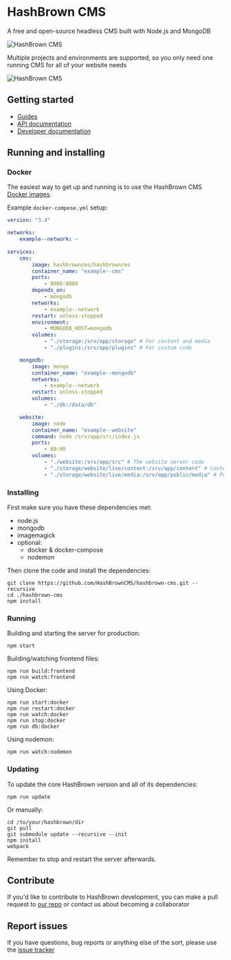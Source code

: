 # HashBrown CMS

A free and open-source headless CMS built with Node.js and MongoDB

![HashBrown CMS](https://hashbrowncms.org/img/screenshot.jpg)

Multiple projects and environments are supported, so you only need one running CMS for all of your website needs

![HashBrown CMS](https://hashbrowncms.org/img/diagram.svg)

## Getting started

- [Guides](https://hashbrowncms.org/guides)
- [API documentation](https://hashbrowncms.org/docs/api/)
- [Developer documentation](https://hashbrowncms.org/docs/src/)

## Running and installing

### Docker

The easiest way to get up and running is to use the HashBrown CMS [Docker images](https://hub.docker.com/r/hashbrowncms/hashbrowncms/tags).

Example `docker-compose.yml` setup:

```yaml
version: "3.4"

networks:
    example--network: ~
    
services:
    cms:
        image: hashbrowncms/hashbrowncms
        container_name: "example--cms"
        ports:
            - 8080:8080
        depends_on:
            - mongodb
        networks:
            - example--network
        restart: unless-stopped
        environment:
            - MONGODB_HOST=mongodb
        volumes:
            - "./storage:/srv/app/storage" # For content and media
            - "./plugins:/srv/app/plugins" # For custom code

    mongodb:
        image: mongo
        container_name: "example--mongodb"
        networks:
            - example--network
        restart: unless-stopped
        volumes:
            - "./db:/data/db"

    website:
        image: node
        container_name: "example--website"
        command: node /srv/app/src/index.js
        ports:
            - 80:80
        volumes:
            - "./website:/srv/app/src" # The website server code
            - "./storage/website/live/content:/srv/app/content" # Content files to be presented by the website
            - "./storage/website/live/media:/srv/app/public/media" # Public directory for media files
```

### Installing

First make sure you have these dependencies met:  
- node.js
- mongodb
- imagemagick
- optional:
  - docker & docker-compose
  - nodemon

Then clone the code and install the dependencies:  
```
git clone https://github.com/HashBrownCMS/hashbrown-cms.git --recursive
cd ./hashbrown-cms
npm install
```

### Running

Building and starting the server for production:
```
npm start
```

Building/watching frontend files:
```
npm run build:frontend
npm run watch:frontend
```

Using Docker:
```
npm run start:docker
npm run restart:docker
npm run watch:docker
npm run stop:docker
npm run db:docker
```

Using nodemon:
```
npm run watch:nodemon
```

### Updating

To update the core HashBrown version and all of its dependencies:
```
npm run update
```

Or manually:
```
cd /to/your/hashbrown/dir
git pull
git submodule update --recursive --init
npm install
webpack 
```

Remember to stop and restart the server afterwards.

## Contribute

If you'd like to contribute to HashBrown development, you can make a pull request to [our repo](https://github.com/HashBrownCMS/hashbrown-cms) or contact us about becoming a collaborator

## Report issues

If you have questions, bug reports or anything else of the sort, please use the [issue tracker](https://github.com/HashBrownCMS/hashbrown-cms/issues)
